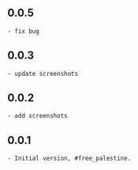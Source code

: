 ## 0.0.5

    - fix bug

## 0.0.3

    - update screenshots

## 0.0.2

    - add screenshots

## 0.0.1

    - Initial version, #free_palestine.
